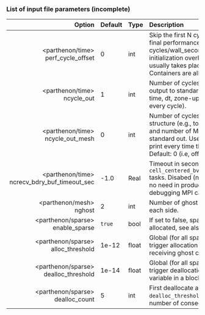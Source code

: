 ### List of input file parameters (incomplete)

   |             Option                    | Default  | Type   | Description |
   | ------------------------------------: | :------- | :----- | :---------- |
   | <parthenon/time><br>perf_cycle_offset | 0        | int    | Skip the first N cycles when calculating the final performance (e.g., zone-cycles/wall_second). Allows to hide the initialization overhead in Parthenon, which usually takes place in the first cycles when Containers are allocated, etc. | 
   | <parthenon/time><br>ncycle_out        | 1        | int    | Number of cycles between short diagnostic output to standard out containing, e.g., current time, dt, zone-update/wsec. Default: 1 (i.e, every cycle).|
   | <parthenon/time><br>ncycle_out_mesh   | 0        | int    | Number of cycles between printing the mesh structure (e.g., total number of MeshBlocks and number of MeshBlocks per level) to standard out. Use a negative number to also print every time the mesh was modified. Default: 0 (i.e, off). |
   | <parthenon/time><br>ncrecv_bdry_buf_timeout_sec | -1.0     | Real   | Timeout in seconds for the `cell_centered_bvars::ReceiveBoundaryBuffers` tasks. Disabed (negative) by default. Typically no need in production runs. Useful for debugging MPI calls. |
   | <parthenon/mesh><br>nghost            | 2        | int    | Number of ghost cells for each mesh block on each side. | 
   | <parthenon/sparse><br>enable_sparse            | `true`        | bool    | If set to false, sparse variables will always be allocated, see also [sparse doc](interface/sparse.md#run-time). |
   | <parthenon/sparse><br>alloc_threshold     | 1e-12        | float   | Global (for all sparse variables) threshold to trigger allocation of a variable if cells in the receiving ghost cells are above this value. |
   | <parthenon/sparse><br>dealloc_threshold   | 1e-14        | float   | Global (for all sparse variables) threshold to trigger deallocation if all active cells of a variable in a block are below this value. |
   | <parthenon/sparse><br>dealloc_count       | 5            | int     | First deallocate a sparse variable if the `dealloc_threshold` has been met in this number of consecutive cycles. |
